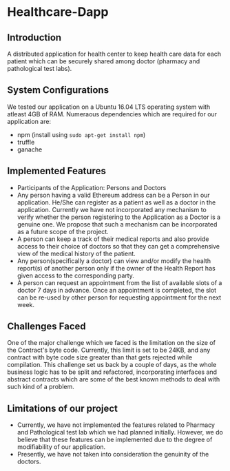 # Healthcare-Dapp


## Introduction
A distributed application for health center to keep health care data for each patient which can be
securely shared among doctor (pharmacy and pathological test labs).


## System Configurations
We tested our application on a Ubuntu 16.04 LTS operating system with atleast 4GB of RAM. Numeraous dependencies which are required for our application are:
- npm (install using `sudo apt-get install npm`)
- truffle 
- ganache


## Implemented Features
- Participants of the Application: Persons and Doctors
- Any person having a valid Ethereum address can be a Person in our application. He/She can register as a patient as well as a doctor in the application. Currently we have not incorporated any mechanism to verify whether the person registering to the Application as a Doctor is a genuine one. We propose that such a mechanism can be incorporated as a future scope of the project.
- A person can keep a track of their medical reports and also provide access to their choice of doctors so that they can get a comprehensive view of the medical history of the patient.
- Any person(specifically a doctor) can view and/or modify the health report(s) of another person only if the owner of the Health Report has given access to the corresponding party.
- A person can request an appointment from the list of available slots of a doctor 7 days in advance. Once an appointment is completed, the slot can be re-used by other person for requesting appointment for the next week.


## Challenges Faced
One of the major challenge which we faced is the limitation on the size of the Contract's byte code. Currently, this limit is set to be 24KB, and any contract with byte code size greater than that gets rejected while compilation. This challenge set us back by a couple of days, as the whole business logic has to be split and refactored, incorporating interfaces and abstract contracts which are some of the best known methods to deal with such kind of a problem.


## Limitations of our project
- Currently, we have not implemented the features related to Pharmacy and Pathological test lab which we had planned initially. However, we do believe that these features can be implemented due to the degree of modifiability of our application.
- Presently, we have not taken into consideration the genuinity of the doctors. 

